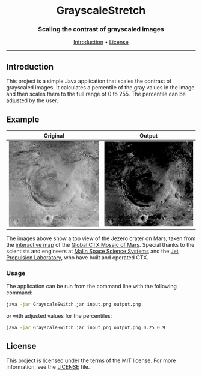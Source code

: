 <div align="center">

# GrayscaleStretch

### Scaling the contrast of grayscaled images

[Introduction](#introduction) • [License](#license)

</div>

<hr>

## Introduction

This project is a simple Java application that scales the contrast of grayscaled images.
It calculates a percentile of the gray values in the image and then scales them to the full range of 0 to 255.
The percentile can be adjusted by the user.

## Example

| Original                   | Output                    |
|----------------------------|---------------------------|
| ![Original](img/input.png) | ![Output](img/output.png) |

The images above show a top view of the Jezero crater on Mars, taken from the [interactive map](https://murray-lab.caltech.edu/CTX/V01/SceneView/MurrayLabCTXmosaic.html) of the [Global CTX Mosaic of Mars](https://murray-lab.caltech.edu/CTX/). Special thanks to the scientists and engineers at [Malin Space Science Systems](http://www.msss.com/) and the [Jet Propulsion Laboratory](https://www.jpl.nasa.gov/), who have built and operated CTX.


### Usage

The application can be run from the command line with the following command:

```sh
java -jar GrayscaleSwitch.jar input.png output.png
```

or with adjusted values for the percentiles:
    
```sh
java -jar GrayscaleSwitch.jar input.png output.png 0.25 0.9
```

## License

This project is licensed under the terms of the MIT license. For more information, see the [LICENSE](LICENSE) file.
